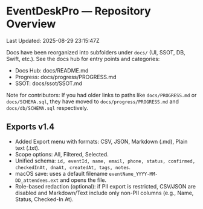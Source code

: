 # EventDeskPro — Repository Overview

Last Updated: 2025-08-29 23:15:47Z

Docs have been reorganized into subfolders under `docs/` (UI, SSOT, DB, Swift, etc.). See the docs hub for entry points and categories:

- Docs Hub: docs/README.md
- Progress: docs/progress/PROGRESS.md
- SSOT: docs/ssot/SSOT.md

Note for contributors: If you had older links to paths like `docs/PROGRESS.md` or `docs/SCHEMA.sql`, they have moved to `docs/progress/PROGRESS.md` and `docs/db/SCHEMA.sql` respectively.

## Exports v1.4

- Added Export menu with formats: CSV, JSON, Markdown (.md), Plain text (.txt).
- Scope options: All, Filtered, Selected.
- Unified schema: `id, eventId, name, email, phone, status, confirmed, checkedInAt, dnaAt, createdAt, tags, notes`.
- macOS save: uses a default filename `eventName_YYYY-MM-DD_attendees.ext` and opens the file.
- Role-based redaction (optional): if PII export is restricted, CSV/JSON are disabled and Markdown/Text include only non-PII columns (e.g., Name, Status, Checked-In At).

